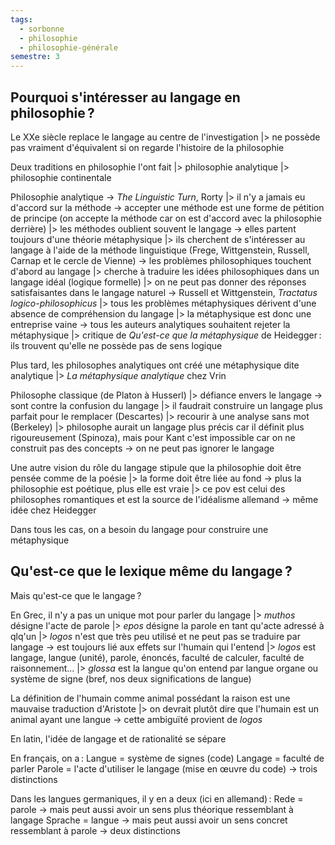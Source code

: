 ```yaml
---
tags:
  - sorbonne
  - philosophie
  - philosophie-générale
semestre: 3
---
```

## Pourquoi s'intéresser au langage en philosophie ?
Le XXe siècle replace le langage au centre de l'investigation
|> ne possède pas vraiment d'équivalent si on regarde l'histoire de la philosophie

Deux traditions en philosophie l'ont fait
|> philosophie analytique
|> philosophie continentale

Philosophie analytique -> _The Linguistic Turn_, Rorty
|> il n'y a jamais eu d'accord sur la méthode -> accepter une méthode est une forme de pétition de principe (on accepte la méthode car on est d'accord avec la philosophie derrière)
|> les méthodes oublient souvent le langage -> elles partent toujours d'une théorie métaphysique
|> ils cherchent de s'intéresser au langage à l'aide de la méthode linguistique (Frege, Wittgenstein, Russell, Carnap et le cercle de Vienne) -> les problèmes philosophiques touchent d'abord au langage
|> cherche à traduire les idées philosophiques dans un langage idéal (logique formelle)
|> on ne peut pas donner des réponses satisfaisantes dans le langage naturel
-> Russell et Wittgenstein, _Tractatus logico-philosophicus_
|> tous les problèmes métaphysiques dérivent d'une absence de compréhension du langage
|> la métaphysique est donc une entreprise vaine
-> tous les auteurs analytiques souhaitent rejeter la métaphysique
|> critique de _Qu'est-ce que la métaphysique_ de Heidegger : ils trouvent qu'elle ne possède pas de sens logique

Plus tard, les philosophes analytiques ont créé une métaphysique dite analytique
|> _La métaphysique analytique_ chez Vrin

Philosophe classique (de Platon à Husserl)
|> défiance envers le langage -> sont contre la confusion du langage
|> il faudrait construire un langage plus parfait pour le remplacer (Descartes) 
|> recourir à une analyse sans mot (Berkeley)
|> philosophe aurait un langage plus précis car il définit plus rigoureusement (Spinoza), mais pour Kant c'est impossible car on ne construit pas des concepts
-> on ne peut pas ignorer le langage

Une autre vision du rôle du langage stipule que la philosophie doit être pensée comme de la poésie
|> la forme doit être liée au fond -> plus la philosophie est poétique, plus elle est vraie
|> ce pov est celui des philosophes romantiques et est la source de l'idéalisme allemand
-> même idée chez Heidegger

Dans tous les cas, on a besoin du langage pour construire une métaphysique
## Qu'est-ce que le lexique même du langage ?
Mais qu'est-ce que le langage ?

En Grec, il n'y a pas un unique mot pour parler du langage
|> *muthos* désigne l'acte de parole
|> *epos* désigne la parole en tant qu'acte adressé à qlq'un
|> *logos* n'est que très peu utilisé et ne peut pas se traduire par langage -> est toujours lié aux effets sur l'humain qui l'entend
|> *logos* est langage, langue (unité), parole, énoncés, faculté de calculer, faculté de raisonnement...
|> *glossa* est la langue qu'on entend par langue organe ou système de signe (bref, nos deux significations de langue)

La définition de l'humain comme animal possédant la raison est une mauvaise traduction d'Aristote
|> on devrait plutôt dire que l'humain est un animal ayant une langue
-> cette ambiguïté provient de *logos*

En latin, l'idée de langage et de rationalité se sépare

En français, on a :
Langue = système de signes (code)
Langage = faculté de parler
Parole = l'acte d'utiliser le langage (mise en œuvre du code)
-> trois distinctions

Dans les langues germaniques, il y en a deux (ici en allemand) :
Rede = parole -> mais peut aussi avoir un sens plus théorique ressemblant à langage
Sprache = langue -> mais peut aussi avoir un sens concret ressemblant à parole
-> deux distinctions

